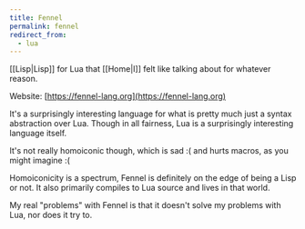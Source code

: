```yaml
---
title: Fennel
permalink: fennel
redirect_from:
  - lua
---
```


[[Lisp|Lisp]] for Lua that [[Home|I]] felt like talking about for whatever reason.

Website: [https://fennel-lang.org](https://fennel-lang.org)

It's a surprisingly interesting language for what is pretty much just a syntax abstraction over Lua. Though in all fairness, Lua is a surprisingly interesting language itself.

It's not really homoiconic though, which is sad :( and hurts macros, as you might imagine :(

Homoiconicity is a spectrum, Fennel is definitely on the edge of being a Lisp or not. It also primarily compiles to Lua source and lives in that world.

My real "problems" with Fennel is that it doesn't solve my problems with Lua, nor does it try to.
